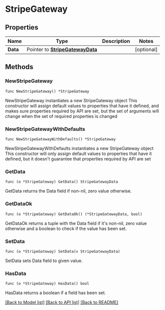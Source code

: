 # StripeGateway

## Properties

Name | Type | Description | Notes
------------ | ------------- | ------------- | -------------
**Data** | Pointer to [**StripeGatewayData**](StripeGatewayData.md) |  | [optional] 

## Methods

### NewStripeGateway

`func NewStripeGateway() *StripeGateway`

NewStripeGateway instantiates a new StripeGateway object
This constructor will assign default values to properties that have it defined,
and makes sure properties required by API are set, but the set of arguments
will change when the set of required properties is changed

### NewStripeGatewayWithDefaults

`func NewStripeGatewayWithDefaults() *StripeGateway`

NewStripeGatewayWithDefaults instantiates a new StripeGateway object
This constructor will only assign default values to properties that have it defined,
but it doesn't guarantee that properties required by API are set

### GetData

`func (o *StripeGateway) GetData() StripeGatewayData`

GetData returns the Data field if non-nil, zero value otherwise.

### GetDataOk

`func (o *StripeGateway) GetDataOk() (*StripeGatewayData, bool)`

GetDataOk returns a tuple with the Data field if it's non-nil, zero value otherwise
and a boolean to check if the value has been set.

### SetData

`func (o *StripeGateway) SetData(v StripeGatewayData)`

SetData sets Data field to given value.

### HasData

`func (o *StripeGateway) HasData() bool`

HasData returns a boolean if a field has been set.


[[Back to Model list]](../README.md#documentation-for-models) [[Back to API list]](../README.md#documentation-for-api-endpoints) [[Back to README]](../README.md)



